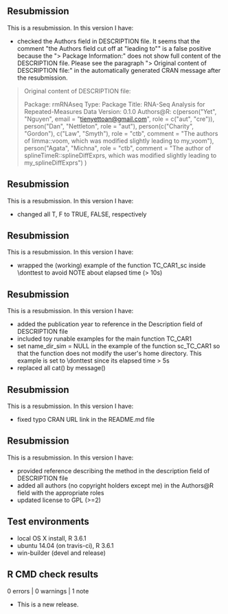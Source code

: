 ## Resubmission
This is a resubmission. In this version I have:
* checked the Authors field in DESCRIPTION file. It seems that the comment "the Authors field cut off at "leading to"" is a false positive because the "> Package Information:"  does not show full content of the DESCRIPTION file. Please see the paragraph "> Original content of DESCRIPTION file:" in the automatically generated CRAN message after the resubmission.

> Original content of DESCRIPTION file:
>
> Package: rmRNAseq
> Type: Package
> Title: RNA-Seq Analysis for Repeated-Measures Data
> Version: 0.1.0
> Authors@R: c(person("Yet", "Nguyen", email = "tienyettoan@gmail.com", role = c("aut", "cre")),
>      person("Dan", "Nettleton",  role = "aut"),
>      person(c("Charity", "Gordon"), c("Law", "Smyth"), role = "ctb",
>      comment = "The authors of limma::voom, which was modified slightly leading to my_voom"),
>      person("Agata", "Michna", role = "ctb",
>      comment = "The author of splineTimeR::splineDiffExprs, which was modified slightly leading to my_splineDiffExprs")
>      )


## Resubmission
This is a resubmission. In this version I have:
* changed all T, F  to TRUE, FALSE, respectively

## Resubmission
This is a resubmission. In this version I have:
* wrapped the (working) example of the function TC_CAR1_sc inside \donttest
  to avoid NOTE about elapsed time (> 10s)

## Resubmission
This is a resubmission. In this version I have:
* added the publication year to reference in the Description field of DESCRIPTION file
* included toy runable examples for the main function TC_CAR1
* set name_dir_sim = NULL in the example of the function sc_TC_CAR1 
  so that the function does not modify the user's home directory. 
  This example is set to \donttest since its elapsed time > 5s
* replaced all cat() by message()


## Resubmission
This is a resubmission. In this version I have:
* fixed typo CRAN URL link in the README.md file

## Resubmission
This is a resubmission. In this version I have:

* provided reference describing the method in the description field of DESCRIPTION file
* added all authors (no copyright holders except me) in the Authors@R field with the appropriate roles
* updated license to GPL (>=2)

## Test environments
* local OS X install, R 3.6.1
* ubuntu 14.04 (on travis-ci), R 3.6.1
* win-builder (devel and release)

## R CMD check results

0 errors | 0 warnings | 1 note

* This is a new release.
